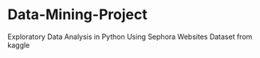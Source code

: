 # Data-Mining-Project
Exploratory Data Analysis in Python Using Sephora Websites Dataset from kaggle
